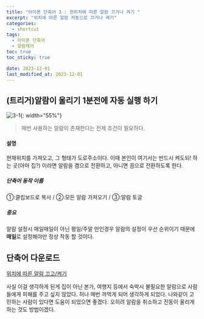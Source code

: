 ```yaml
---
title: "아이폰 단축어 3 : 현위치에 따른 알람 끄거나 켜기 "
excerpt: "위치에 따른 알람 자동으로 끄거나 켜기"
categories:
  - shortcut
tags:
  - 아이폰 단축어
  - 알람제어
toc: true
toc_sticky: true

date: 2023-12-01
last_modified_at: 2023-12-01
---
```


## (트리거)알람이 울리기 1분전에 자동 실행 하기
![3-1](https://github.com/kyler1301/kyleholic.io/assets/28719460/68c7a3a1-4bde-4530-8ac8-52da05213678){: width="55%"}

> 매번 사용하는 알람이 존재한다는 전제 조건이 필요하다.

#### 설명
현재위치를 가져오고, 그 형태가 도로주소이다. 이때 본인이 여기서는 반드시 켜도되! 하는 곳(아마 집?)
이라면 알람을 켬으로 전환하고, 아니면 끔으로 전환하도록 한다.
##### 단축어 동작 이름
①:클립보드로 복사 / ②:모든 알람 가져오기 / ③:알람 토글

##### 중요
알람 설정시 매일매일이 아닌 평일/주말 만인경우 알람의 설정이 우선 순위이기 때문에 **매일**로 설정해야만 정상 작동 할 것이다.


## 단축어 다운로드
[위치에 따른 알람 끄고/켜기](https://www.icloud.com/shortcuts/971f0d19caea4bf5bc54fb3a0dd337f4)

사실 이걸 생각하게 된게 집이 아닌 본가, 여행지 등에서 숙박시 불필요한 알람으로 사람들에게 피해를 주고 싶지 않았다. 허나 매번 까먹게 되어 생각하게 되었다. 
나와같이 고민하는 사람이 있다면 도움이 되었으면 좋겠다.
오히려 알람을 취소하고 진동이 울리게 하는 것도 방법이겠다.